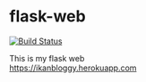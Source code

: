 # flask-web

[![Build Status](https://travis-ci.org/FishyHu/flask-web.svg?branch=master)](https://travis-ci.org/FishyHu/flask-web)

This is my flask web<br>
https://ikanbloggy.herokuapp.com